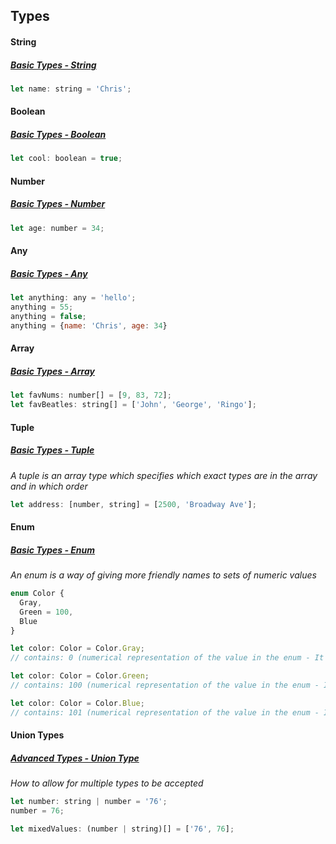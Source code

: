 ## Types

#### String
##### [Basic Types - String](https://www.typescriptlang.org/docs/handbook/basic-types.html#string)
```js
let name: string = 'Chris';
```

#### Boolean
##### [Basic Types - Boolean](https://www.typescriptlang.org/docs/handbook/basic-types.html#boolean)
```js
let cool: boolean = true;
```

#### Number
##### [Basic Types - Number](https://www.typescriptlang.org/docs/handbook/basic-types.html#number)
```js
let age: number = 34;
```

#### Any
##### [Basic Types - Any](https://www.typescriptlang.org/docs/handbook/basic-types.html#any)
```js
let anything: any = 'hello';
anything = 55;
anything = false;
anything = {name: 'Chris', age: 34}
```

#### Array
##### [Basic Types - Array](https://www.typescriptlang.org/docs/handbook/basic-types.html#array)
```js
let favNums: number[] = [9, 83, 72];
let favBeatles: string[] = ['John', 'George', 'Ringo'];
```

#### Tuple
##### [Basic Types - Tuple](https://www.typescriptlang.org/docs/handbook/basic-types.html#tuple)
*A tuple is an array type which specifies which exact types are in the array and in which order*
```js
let address: [number, string] = [2500, 'Broadway Ave'];
```

#### Enum
##### [Basic Types - Enum](https://www.typescriptlang.org/docs/handbook/basic-types.html#enum)
*An enum is a way of giving more friendly names to sets of numeric values*
```js
enum Color {
  Gray,
  Green = 100,
  Blue
}

let color: Color = Color.Gray;
// contains: 0 (numerical representation of the value in the enum - It begins with 0 since we didn't define a number for it)

let color: Color = Color.Green;
// contains: 100 (numerical representation of the value in the enum - Instead of 1, which would be the default numerical assignment, it is 100 since we specifically set it as such)

let color: Color = Color.Blue;
// contains: 101 (numerical representation of the value in the enum - It is 100 since it continues the numerical assignment based on the last number, if it doesn't have its own assignment)
```

#### Union Types
##### [Advanced Types - Union Type](https://www.typescriptlang.org/docs/handbook/advanced-types.html#union-types)
*How to allow for multiple types to be accepted*
```js
let number: string | number = '76';
number = 76;

let mixedValues: (number | string)[] = ['76', 76];
```



